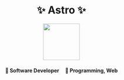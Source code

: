 <div align="center">
  <h1>✨ Astro ✨</h1>
  <img src="https://user-images.githubusercontent.com/11487311/196001961-c67f3e04-dc59-4963-aaf7-78950174ba51.svg" width="100" />
  <br />
  <h4>
    🔭 Software Developer
    &nbsp;&nbsp;&nbsp;
    💬 Programming, Web
  </h4>
</div>

<!--
**tefanh/tefanh** is a ✨ _special_ ✨ repository because its `README.md` (this file) appears on your GitHub profile.

Here are some ideas to get you started:

- 🔭 I’m currently working on ...
- 🌱 I’m currently learning ...
- 👯 I’m looking to collaborate on ...
- 🤔 I’m looking for help with ...
- 💬 Ask me about ...
- 📫 How to reach me: ...
- 😄 Pronouns: ...
- ⚡ Fun fact: ...
-->
